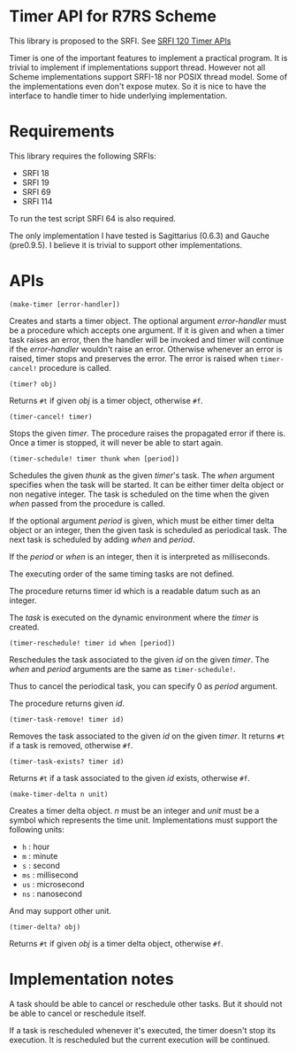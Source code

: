 Timer API for R7RS Scheme
=========================

This library is proposed to the SRFI. See 
[SRFI 120 Timer APIs](http://srfi.schemers.org/srfi-120/)

Timer is one of the important features to implement a practical program.
It is trivial to implement if implementations support thread. However not all
Scheme implementations support SRFI-18 nor POSIX thread model. Some of the
implementations even don't expose mutex. So it is nice to have the interface
to handle timer to hide underlying implementation.

Requirements
============

This library requires the following SRFIs:

- SRFI 18
- SRFI 19
- SRFI 69
- SRFI 114

To run the test script SRFI 64 is also required.

The only implementation I have tested is Sagittarius (0.6.3) and Gauche 
(pre0.9.5). I believe it is trivial to support other implementations.

APIs
====

`(make-timer [error-handler])`

Creates and starts a timer object. The optional argument _error-handler_ 
must be a procedure which accepts one argument. If it is given and when 
a timer task raises an error, then the handler will be invoked and timer
will continue if the _error-handler_ wouldn't raise an error. Otherwise
whenever an error is raised, timer stops and preserves the error.
The error is raised when `timer-cancel!` procedure is called.

`(timer? obj)`

Returns `#t` if given _obj_ is a timer object, otherwise `#f`.

`(timer-cancel! timer)`

Stops the given _timer_. The procedure raises the propagated error if there
is. Once a timer is stopped, it will never be able to start again.

`(timer-schedule! timer thunk when [period])`

Schedules the given _thunk_ as the given _timer_'s task. The _when_ argument
specifies when the task will be started. It can be either timer delta object or
non negative integer. The task is scheduled on the time when the given _when_
passed from the procedure is called.

If the optional argument _period_ is given, which must be either timer delta
object or an integer, then the given task is scheduled as periodical task.
The next task is scheduled by adding _when_ and _period_.

If the _period_ or _when_ is an integer, then it is interpreted as
milliseconds.

The executing order of the same timing tasks are not defined.

The procedure returns timer id which is a readable datum such as an integer.

The _task_ is executed on the dynamic environment where the _timer_ is
created.

`(timer-reschedule! timer id when [period])`

Reschedules the task associated to the given _id_ on the given _timer_.
The _when_ and _period_ arguments are the same as `timer-schedule!`.

Thus to cancel the periodical task, you can specify 0 as _period_ argument.

The procedure returns given _id_.

`(timer-task-remove! timer id)`

Removes the task associated to the given _id_ on the given _timer_. It
returns `#t` if a task is removed, otherwise `#f`.

`(timer-task-exists? timer id)`

Returns `#t` if a task associated to the given _id_ exists, otherwise `#f`.

`(make-timer-delta n unit)`

Creates a timer delta object. _n_ must be an integer and _unit_ must be
a symbol which represents the time unit. Implementations must support
the following units:

- `h` : hour
- `m` : minute
- `s` : second
- `ms` : millisecond
- `us` : microsecond
- `ns` : nanosecond

And may support other unit.

`(timer-delta? obj)`

Returns `#t` if given _obj_ is a timer delta object, otherwise `#f`.

Implementation notes
====================

A task should be able to cancel or reschedule other tasks. But it should
not be able to cancel or reschedule itself.

If a task is rescheduled whenever it's executed, the timer doesn't stop its
execution. It is rescheduled but the current execution will be continued.
